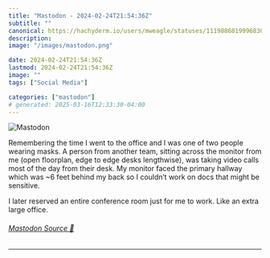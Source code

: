 ```yaml
---
title: "Mastodon - 2024-02-24T21:54:36Z"
subtitle: ""
canonical: https://hachyderm.io/users/mweagle/statuses/111988681999683060
description:
image: "/images/mastodon.png"

date: 2024-02-24T21:54:36Z
lastmod: 2024-02-24T21:54:36Z
image: ""
tags: ["Social Media"]

categories: ["mastodon"]
# generated: 2025-03-16T12:33:30-04:00
---
```

![Mastodon](/images/mastodon.png)

<p>Remembering the time I went to the office and I was one of two people wearing masks. A person from another team, sitting across the monitor from me (open floorplan, edge to edge desks lengthwise), was taking video calls most of the day from their desk. My monitor faced the primary hallway which was ~6 feet behind my back so I couldn’t work on docs that might be sensitive. </p><p>I later reserved an entire conference room just for me to work.  Like an extra large office.</p>


###### [Mastodon Source 🐘](https://hachyderm.io/@mweagle/111988681999683060)

___
